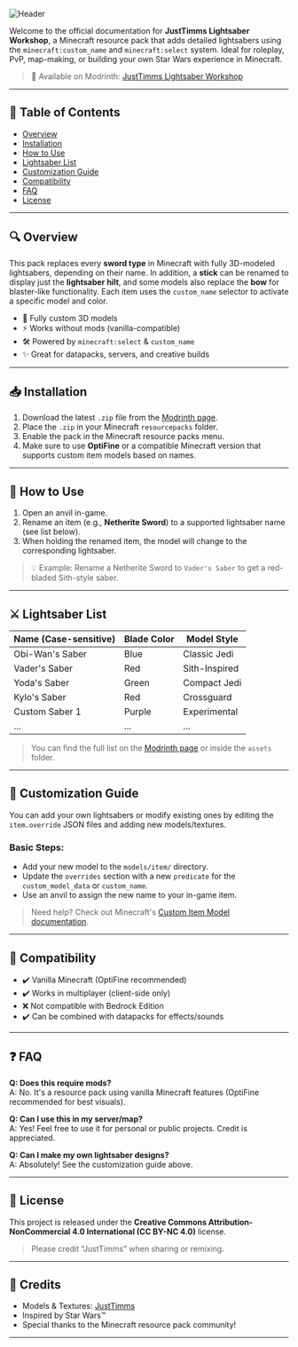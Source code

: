 
![Header](https://i.imgur.com/ZiFt0Za.png)

Welcome to the official documentation for **JustTimms Lightsaber Workshop**, a Minecraft resource pack that adds detailed lightsabers using the `minecraft:custom_name` and `minecraft:select` system. Ideal for roleplay, PvP, map-making, or building your own Star Wars experience in Minecraft.

> 🧱 Available on Modrinth: [JustTimms Lightsaber Workshop](https://modrinth.com/resourcepack/justtimms-lightsaber-workshop)

---

## 📑 Table of Contents

- [Overview](#overview)
- [Installation](#installation)
- [How to Use](#how-to-use)
- [Lightsaber List](#lightsaber-list)
- [Customization Guide](#customization-guide)
- [Compatibility](#compatibility)
- [FAQ](#faq)
- [License](#license)

---

## 🔍 Overview

This pack replaces every **sword type** in Minecraft with fully 3D-modeled lightsabers, depending on their name. In addition, a **stick** can be renamed to display just the **lightsaber hilt**, and some models also replace the **bow** for blaster-like functionality. Each item uses the `custom_name` selector to activate a specific model and color.

- 🎨 Fully custom 3D models
- ⚡ Works without mods (vanilla-compatible)
- 🛠 Powered by `minecraft:select` & `custom_name`
- ✨ Great for datapacks, servers, and creative builds

---

## 📥 Installation

1. Download the latest `.zip` file from the [Modrinth page](https://modrinth.com/resourcepack/justtimms-lightsaber-workshop).
2. Place the `.zip` in your Minecraft `resourcepacks` folder.
3. Enable the pack in the Minecraft resource packs menu.
4. Make sure to use **OptiFine** or a compatible Minecraft version that supports custom item models based on names.

---

## 🧪 How to Use

1. Open an anvil in-game.
2. Rename an item (e.g., **Netherite Sword**) to a supported lightsaber name (see list below).
3. When holding the renamed item, the model will change to the corresponding lightsaber.

> 💡 Example: Rename a Netherite Sword to `Vader's Saber` to get a red-bladed Sith-style saber.

---

## ⚔️ Lightsaber List

| Name (Case-sensitive) | Blade Color | Model Style       |
|-----------------------|-------------|-------------------|
| Obi-Wan's Saber       | Blue        | Classic Jedi      |
| Vader's Saber         | Red         | Sith-Inspired     |
| Yoda's Saber          | Green       | Compact Jedi      |
| Kylo's Saber          | Red         | Crossguard        |
| Custom Saber 1        | Purple      | Experimental      |
| ...                   | ...         | ...               |

> You can find the full list on the [Modrinth page](https://modrinth.com/resourcepack/justtimms-lightsaber-workshop) or inside the `assets` folder.

---

## 🧰 Customization Guide

You can add your own lightsabers or modify existing ones by editing the `item.override` JSON files and adding new models/textures.

### Basic Steps:
- Add your new model to the `models/item/` directory.
- Update the `overrides` section with a new `predicate` for the `custom_model_data` or `custom_name`.
- Use an anvil to assign the new name to your in-game item.

> Need help? Check out Minecraft's [Custom Item Model documentation](https://minecraft.wiki/w/Model#Item_predicates).

---

## 🔄 Compatibility

- ✔️ Vanilla Minecraft (OptiFine recommended)
- ✔️ Works in multiplayer (client-side only)
- ❌ Not compatible with Bedrock Edition
- ✔️ Can be combined with datapacks for effects/sounds

---

## ❓ FAQ

**Q: Does this require mods?**  
A: No. It's a resource pack using vanilla Minecraft features (OptiFine recommended for best visuals).

**Q: Can I use this in my server/map?**  
A: Yes! Feel free to use it for personal or public projects. Credit is appreciated.

**Q: Can I make my own lightsaber designs?**  
A: Absolutely! See the customization guide above.

---

## 📄 License

This project is released under the **Creative Commons Attribution-NonCommercial 4.0 International (CC BY-NC 4.0)** license.

> Please credit “JustTimms” when sharing or remixing.

---

## 🙌 Credits

- Models & Textures: [JustTimms](https://modrinth.com/user/JustTimms)
- Inspired by Star Wars™  
- Special thanks to the Minecraft resource pack community!

---

